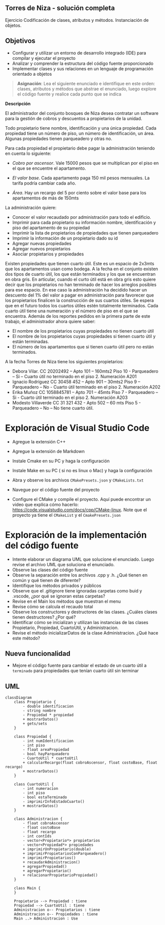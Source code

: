## Torres de Niza - solución completa

Ejercicio Codificación de clases, atributos y métodos.
Instanciación de objetos.

## Objetivos

- Configurar y utilizar un entorno de desarrollo integrado (IDE) para compilar y ejecutar el proyecto
- Analizar y comprender la estructura del código fuente proporcionado
- Implementar clases y sus relaciones en un lenguaje de programación orientado a objetos

> **Asignación**: Lea el siguiente enunciado e identifique en este orden: clases, atributos y métodos que abstrae el enunciado, luego explore el código fuente y realice cada punto que se indica

**Descripción**

El administrador del conjunto bosques de Niza desea contratar un software para la gestión de cobros y descuentos a
propietarios de la unidad.

Todo propietario tiene nombre, identificación y una única propiedad. Cada propiedad tiene un número de piso, un número
de identificación, un área. Algunas propiedades tienen parqueadero y otras no.

Para cada propiedad el propietario debe pagar la administración teniendo en cuenta lo siguiente:

- _Cobro por ascensor_. Vale 15000 pesos que se multiplican por el piso en el que se encuentre el apartamento.

- _El valor base_. Cada apartamento paga 150 mil pesos mensuales. La tarifa podría cambiar cada año.

- _Área_. Hay un recargo del 5 por ciento sobre el valor base para los apartamentos de más de 150mts

La administración quiere:

- Conocer el valor recaudado por administración para todo el edificio.
- Imprimir para cada propietario su información nombre, identificación y piso del apartamento de su propiedad
- Imprimir la lista de propietarios de propiedades que tienen parqueadero
- Imprimir la información de un propietario dado su id
- Agregar nuevas propiedades
- Agregar nuevos propietarios
- Asociar propietarios y propiedades

Existen propiedades que tienen cuarto útil. Este es un espacio de 2x3mts que los apartamentos usan como bodega. A la fecha en el conjunto existen dos tipos de cuarto útil, los que están terminados y los que se encuentran en obra gris. En articular, cuando el curto útil está en obra gris esto quiere decir que los propietarios no han terminado de hacer los arreglos posibles para ese espacio. En ese caso la administración ha decidido hacer un descuento del 1% del valor a pagar en administración para favorecer que los propietarios finalicen la construcción de sus cuartos útiles. Se espera que en el futuro todos los cuartos útiles estén totalmente terminados. Cada cuarto útil tiene una numeración y el número de piso en el que se encuentra.
Además de los reportes pedidos en la primera parte de este trabajo, el administrador ahora quiere saber:

- El nombre de los propietarios cuyas propiedades no tienen cuarto útil
- El nombre de los propietarios cuyas propiedades si tienen cuarto útil y están terminadas.
- El número de los apartamentos que si tienen cuarto útil pero no están terminados.

A la fecha Torres de Niza tiene los siguientes propietarios:

- Debora Vilar. CC 20202492 – Apto 101 – 160mts2 Piso 10 - Parqueadero – Si – Cuarto útil no terminado en el piso 2. Numeración A201
- Ignacio Rodríguez CC 30458 452 – Apto 901 – 30mts2 Piso 9 – Parqueadero – No - Cuarto útil terminado en el piso 2. Numeración A202
- Erika Muñoz CC 1058845781 – Apto 701 – 45mts Piso 7 - Parqueadero – Si - Cuarto útil terminado en el piso 2. Numeración A203
- Modesto Villaverde CC 31 321 432 - Apto 502 – 60 mts Piso 5 - Parqueadero – No – No tiene cuarto útil.

# Exploración de Visual Studio Code

- Agregue la extensión C++
- Agregue la extensión de Markdown
- Instale Cmake en su PC y haga la configuración
- Instale Make en su PC ( si no es linux o Mac) y haga la configuración
- Abra y observe los archivos `CMakePresets.json` y `CMakeLists.txt`

- Navegue por el código fuente del proyecto
- Configure el CMake y compile el proyecto. Aquí puede encontrar un video que explica cómo hacerlo: https://code.visualstudio.com/docs/cpp/CMake-linux. Note que el proyecto ya tiene el `CMakeList` y el `CmakePresets.json`

# Exploración de la implementación del código fuente

- Intente elaborar un diagrama UML que solucione el enunciado. Luego revise el archivo UML que soluciona el enunciado.
- Observe las clases del código fuente
- Observe la separación entre los archivos .cpp y .h. ¿Qué tienen en común y qué tienen de diferente?
- Identifique los métodos privados y públicos
- Observe que el .gitignore tiene ignoradas carpetas como buid y .vscode, ¿por qué se ignoran estas carpetas?
- Revise en el Main los métodos que muestran el menu
- Revise cómo se calcula el recaudo total
- Observe los constructores y destructores de las clases. ¿Cuáles clases tienen destructores? ¿Por qué?
- Identificar cómo se inicializan y utilizan las instancias de las clases Propietario, Propiedad, CuartoUtil, y Administracion.
- Revise el método inicializarDatos de la clase Administracion. ¿Qué hace este método?

## Nueva funcionalidad

- Mejore el código fuente para cambiar el estado de un cuarto útil a `terminado` para propiedades que tenían cuarto útil sin terminar

## UML

```mermaid
classDiagram
    class Propietario {
        - double identificacion
        - string nombre
        - Propiedad * propiedad
        + mostrarDatos()
        + gets/sets
    }

    class Propiedad {
        - int numIdentificacion
        - int piso
        - float areaPropiedad
        - bool hayParqueadero
        - CuartoUtil * cuartoUtil
        + calcularRecargo(float cobroAscensor, float costoBase, float recargo)
        + mostrarDatos()
    }

    class CuartoUtil {
        - int numeracion
        - int piso
        - bool estaTerminado
        - imprimirInfoEstadoCuarto()
        + mostrarDatos()
    }

    class Administracion {
        - float cobroAscensor
        - float costoBase
        - float recargo
        - int contIds
        - vector<Propietario*> propietarios
        - vector<Propiedad*> propiedades
        + imprimirUnPropietario(double)
        + imprimirPropietariosConParqueadero()
        + imprimirPropietarios()
        + recaudarAdministracion()
        + agregarPropiedad()
        + agregarPropietario()
        + relacionarPropietarioPropiedad()
    }

    class Main {
    }

    Propietario --> Propiedad : tiene
    Propiedad --> CuartoUtil : tiene
    Administracion o-- Propietarios : tiene
    Administracion o-- Propiedades : tiene
    Main ..> Administracion : Use
```
